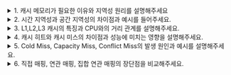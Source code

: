 <details>
    <summary>1. 캐시 메모리가 필요한 이유와 지역성 원리를 설명해주세요</summary>
    <br>

**캐시 메모리**는 CPU와 메인 메모리 간의 속도 차이를 해결하기 위해 반드시 필요한 **고속 임시 저장소**입니다.

CPU는 현대에 들어 엄청나게 빨라졌지만, 메인 메모리인 RAM은 상대적으로 느립니다. CPU가 데이터를 요청할 때마다 RAM까지 가서 가져오면 CPU는 계속 기다려야 하는 병목현상이 발생합니다. 이 문제를 해결하기 위해 CPU 가까이에 아주 빠른 캐시 메모리를 두어서 자주 사용하는 데이터를 미리 복사해 놓는 것입니다.

캐시가 효과적으로 작동할 수 있는 이유는 프로그램 실행에 일정한 패턴인 '지역성 원리'가 있기 때문입니다.

**시간 지역성**은 최근에 사용한 데이터를 다시 사용할 가능성이 높다는 특성입니다. 예를 들어 반복문에서 변수 i를 계속 참조하거나, 함수에서 지역변수를 반복 사용하는 경우입니다.

**공간 지역성**은 현재 접근한 데이터 주변의 데이터도 곧 사용될 가능성이 높다는 특성입니다. 배열을 순차적으로 처리할 때 arr[0] 다음에 arr[1], arr[2]를 사용하는 것이 대표적인 예시입니다.

이 두 지역성 덕분에 캐시에 데이터를 저장해두면 캐시 적중률이 높아져서, CPU가 메인 메모리까지 가지 않고도 필요한 데이터를 빠르게 가져올 수 있습니다. 결과적으로 전체 시스템 성능이 크게 향상됩니다.

</details>

<details>
    <summary>2. 시간 지역성과 공간 지역성의 차이점과 예시를 들어주세요.</summary>
    <br>

시간 지역성과 공간 지역성은 메모리 접근 패턴에서 서로 다른 특성을 보여줍니다.

**시간 지역성**은 '언제'에 관한 개념으로, 한 번 접근한 데이터를 가까운 시간 내에 다시 접근할 가능성이 높다는 특성입니다.

```java
for(int i = 0; i< 1000;i++){
    sum += array[i]; // 변수 sum과 i가 반복적으로 사용됨
}
```

여기서 변수 sum과 i는 루프가 실행되는 동안 계속 해서 반복 접근되므로 시간 지역성을 보여줍니다.
**공간 지역성**은 '어디서'에 관한 개념으로 , 현재 접근한 메모리 위치 근처의 데이터들이 곧 사용될 가능성이 높다는 특성입니다.

```java
int array[1000];
for(int i =0; i<1000;i++){
    array[i] = i*2 // 배열을 순차적으로 접근
}
```

배열 원소들이 메모리에 연속적으로 배치되어 있고, array[0].array[1] 순서로 접근하므로 공간 지역성을 보여줍니다.

즉 핵심 차이점은
**시간 지역성**: **같은** 데이터를 **'다시'** 사용하는 패턴
**공간 지역성**: **인접한** 데이터를 **'연달아'** 사용하는 패턴 입니다.
이 두 지역성 덕분에 캐시는 최근 사용된 데이터 뿐만 아니라 그 주변 데이터까지 함께 가져와서 향후 메모리 접근 요청을 빠르게 처리할 수 있습니다.

</details>

<details>
    <summary>3. L1,L2,L3 캐시의 특징과 CPU와의 거리 관계를 설명해주세요.</summary>
    <br>

CPU 캐시는 계층적 구조로 설계되어 있으며, 숫자가 낮을수록 CPU에 물리적으로 더 가깝게 위치합니다.

**L1 캐시(1차 캐시)** 는 CPU 코어 내부에 직접 내장되어 있어서 가장 빠른 접근 속도를 자랑합니다. 용량은 보통 32KB~64KB로 가장 작지만, 1-2 클록 사이클 내에 데이터에 접근할 수 있습니다. 각 CPU 코어마다 독립적으로 가지고 있으며, 보통 명령어용(I-cache)과 데이터용(D-cache)으로 분리되어 있습니다.

**L2 캐시 (2차 캐시)** 는 CPU 코어와 가까운 위치에 있지만 L1보다는 조금 멀리 배치됩니다. 용량은 256KB~1MB 정도로 L1보다 크고, 접근 속도는 3-10 클록 사이클 정도입니다. 각 코어마다 전용으로 할당되는 경우가 많습니다.

**L3 캐시 (3차 캐시)** 는 여러 CPU 코어들이 공유하는 캐시로, 상대적으로 가장 멀리 위치합니다. 용량은 8MB~32MB로 가장 크지만, 접근 속도는 10-50 클록 사이클로 가장 느립니다. 멀티코어 환경에서 코어 간 데이터 공유 역할을 담당합니다.

**계층적 동작 원리**:
CPU가 데이터를 요청하면 L1 → L2 → L3 → 메인 메모리 순서로 찾아갑니다. 상위 캐시에서 데이터를 찾으면(캐시 히트) 즉시 반환하고, 없으면 하위 레벨로 내려가서 찾습니다.
이런 계층 구조 덕분에 속도와 용량, 비용의 균형을 맞출 수 있어서 전체적인 시스템 성능을 최적화할 수 있습니다.

</details>

<details>
    <summary>4. 캐시 히트와 캐시 미스의 차이점과 성능에 미치는 영향을 설명해주세요.</summary>
    <br>

캐시 히트와 캐시 미스는 CPU가 데이터를 요청했을 때 캐시에서 해당 데이터를 찾을 수 있는지 여부에 따라 결정됩니다.

**캐시 히트** 는 CPU가 필요한 데이터가 캐시에 이미 존재하는 경우 입니다.
이 때는 메인 메모리까지 가지 않고 캐시에서 바로 데이터를 가져올 수 있어서 매우 빠른 처리가 가능합니다.
L1 캐시에서 히트되면 1-2 클록 사이클 내에 데이터를 얻을 수 있습니다.
**캐시 미스** 는 필요한 데이터가 캐시에 없어서 하위 메모리 계층 내려가야 하는 경우 입니다.
최악의 경우 메인 메로리까지 접근해야 하는데, 이때는 수십에서 수백 클록 사이클이 걸릴 수 있습니다.

성능에 미치는 영향에는 **캐시 히트율**이 90%라면, 10번 중 9번은 빠르게 처리되고 1번만 느리게 처리 됩니다.
하지만 **캐시미스**가 발생하면 메인 메모리 접근으로 인해 10-100배 이상 느려질 수 있어서 전체 성능에 치명적인 영향을 줍니다.

실제로 캐시 히트율이 95%에서 90%로 5% 떨어지면, 시스템 전체 성능이 체감상 절반 가까이 느려질 수 있습니다.

</details>

<details>
    <summary>5. Cold Miss, Capacity Miss, Conflict Miss의 발생 원인과 예시를 설명해주세요.</summary>
    <br>

캐시 미스는 **발생 원인**에 따라 세 가지 유형으로 나뉘며, 각각 다른 상황에서 발생합니다.

**Cold Miss는 캐시가 비어 있거나 처음 접근하는 데이터 때문에 발생하는 피할 수 없는 미스입니다.**<br>
프로그램이 시작될 때나 새로운 배열에 처음 접근할 때 반드시 발생합니다. 예를 들어 int arr[1000]; int first = arr[0]; 코드에서 arr[0]에 처음 접근하는 순간에는 캐시에 아무것도 없기 때문에 무조건 메모리에서 가져와야 합니다.
이는 시스템의 구조적 특성이므로 완전히 막을 수는 없습니다.

**Capacity Miss는 캐시 용량이 부족해서 예전 데이터가 밀려나고 나중에 다시 필요할 때 발생하는 미스입니다.**
작업하는 데이터 크기가 캐시보다 클 때 생깁니다. 예를 들어 32KB 캐시에서 100KB 배열을 순회하면 처음에는 캐시에 저장되지만, 배열이 커서 앞쪽 데이터들이 계속 밀려나게 됩니다.
나중에 big_array[0]에 접근하려고 하면 이미 캐시에서 사라져서 다시 메모리에서 가져와야 합니다.

**Conflict Miss는 캐시의 매핑 구조 때문에 서로 다른 데이터가 같은 캐시 라인을 놓고 경쟁해서 발생하는 미스입니다.**
Direct Mapping캐시에서 주로 발생하며, 예를들어 array1[0]과 array2[0]이 캐시의 동일한 라인에 매핑된다면, 하나를 접근한 후 다른 하나를 접근하면 이전 데이터가 사라져서 다시 원래 데이터에 접근할 때 미스가 발생합니다.

</details>

<details>
    <summary>6. 직접 매핑, 연관 매핑, 집합 연관 매핑의 장단점을 비교해주세요.</summary>
    <br>

캐시 매핑 방식은 메모리 블록을 캐시의 어느 위치에 저장할지 결정하는 규칙이며, 각각 다른 특성을 가집니다.

**직접 매핑(Direct Mapping)은 가장 단순하고 빠른 방식입니다.**
메모리 주소를 캐시 라인 수로 나눈 나머지로 위치를 결정하기 때문에 하드웨어 구현이 매우 간단하고 검색 속도가 빠릅니다. 하지만 서로 다른 메모리 블록이 같은 캐시 라인에 매핑되면 계속 서로 덮어쓰면서 Conflict Miss가 자주 발생합니다. 예를 들어 배열 두 개가 우연히 같은 캐시 라인들을 사용하게 되면 번갈아 접근할 때마다 미스가 발생해서 성능이 크게 떨어집니다.

**연관 매핑(Associative Mapping)은 가장 유연한 방식으로 어떤 메모리 블록이든 캐시의 아무 위치에나 저장할 수 있습니다.**
이 때문에 Conflict Miss가 거의 발생하지 않고 캐시 공간을 최대한 효율적으로 활용할 수 있습니다. 하지만 데이터를 찾을 때 모든 캐시 라인을 검사해야 하므로 하드웨어가 복잡해지고 전력 소모가 크며 접근 시간도 오래 걸립니다. 특히 캐시 크기가 클수록 검색 비용이 기하급수적으로 증가합니다.

**집합 연관 매핑(Set-Associative Mapping)은 앞의 두 방식의 장점을 결합한 절충안입니다.**
캐시를 여러 세트로 나누고, 각 세트 내에서는 연관 매핑을 사용합니다. 4-way 세트 연관이라면 특정 세트 내 4개 위치 중 아무 곳에나 저장할 수 있어서 Conflict Miss를 크게 줄이면서도 검색 범위를 제한해서 하드웨어 복잡도를 적절히 유지합니다. 현대 CPU 캐시 대부분이 이 방식을 채택하는 이유는 성능과 비용의 균형이 가장 좋기 때문입니다.

</details>
